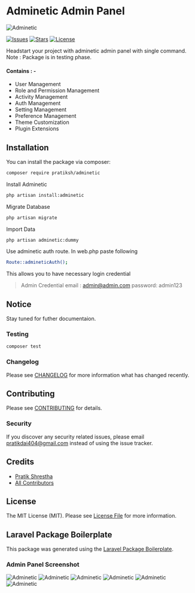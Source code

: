 # Adminetic Admin Panel

![Adminetic](https://github.com/pratiksh404/adminetic/blob/main/payload/static/documentation/banner.png)

[![Issues](https://img.shields.io/github/issues/pratiksh404/adminetic)](https://github.com/pratiksh404/adminetic_blog/issues) [![Stars](https://img.shields.io/github/stars/pratiksh404/adminetic)](https://github.com/pratiksh404/adminetic_blog/stargazers) [![License](https://img.shields.io/github/license/pratiksh404/adminetic)](https://github.com/pratiksh404/adminetic/blob/master/LICENSE)

Headstart your project with adminetic admin panel with single command.
Note : Package is in testing phase.

#### Contains : -

- User Management
- Role and Permission Management
- Activity Management
- Auth Management
- Setting Management
- Preference Management
- Theme Customization
- Plugin Extensions

## Installation

You can install the package via composer:

```bash
composer require pratiksh/adminetic
```

Install Adminetic

```sh
php artisan install:adminetic
```

Migrate Database

```sh
php artisan migrate
```

Import Data

```sh
php artisan adminetic:dummy
```

Use adminetic auth route.
In web.php paste following

```sh
Route::admineticAuth();
```

This allows you to have necessary login credential

> Admin Credential
> email : admin@admin.com
> password: admin123

## Notice

Stay tuned for futher documentaion.

### Testing

```bash
composer test
```

### Changelog

Please see [CHANGELOG](CHANGELOG.md) for more information what has changed recently.

## Contributing

Please see [CONTRIBUTING](CONTRIBUTING.md) for details.

### Security

If you discover any security related issues, please email pratikdai404@gmail.com instead of using the issue tracker.

## Credits

- [Pratik Shrestha](https://github.com/pratiksh)
- [All Contributors](../../contributors)

## License

The MIT License (MIT). Please see [License File](LICENSE.md) for more information.

## Laravel Package Boilerplate

This package was generated using the [Laravel Package Boilerplate](https://laravelpackageboilerplate.com).

### Admin Panel Screenshot

![Adminetic](https://github.com/pratiksh404/adminetic/blob/main/payload/static/documentation/dashboard.jpg)
![Adminetic](https://github.com/pratiksh404/adminetic/blob/main/payload/static/documentation/profile.jpg)
![Adminetic](https://github.com/pratiksh404/adminetic/blob/main/payload/static/documentation/bread.jpg)
![Adminetic](https://github.com/pratiksh404/adminetic/blob/main/payload/static/documentation/role.jpg)
![Adminetic](https://github.com/pratiksh404/adminetic/blob/main/payload/static/documentation/activity.jpg)
![Adminetic](https://github.com/pratiksh404/adminetic/blob/main/payload/static/documentation/login.jpg)
